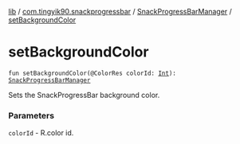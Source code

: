 [lib](../../index.md) / [com.tingyik90.snackprogressbar](../index.md) / [SnackProgressBarManager](index.md) / [setBackgroundColor](./set-background-color.md)

# setBackgroundColor

`fun setBackgroundColor(@ColorRes colorId: `[`Int`](https://kotlinlang.org/api/latest/jvm/stdlib/kotlin/-int/index.html)`): `[`SnackProgressBarManager`](index.md)

Sets the SnackProgressBar background color.

### Parameters

`colorId` - R.color id.
